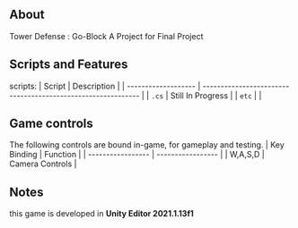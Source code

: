 ## About
Tower Defense : Go-Block
A Project for Final Project

## Scripts and Features
scripts:
|  Script       | Description                                                  |
| ------------------- | ------------------------------------------------------------ |
| `.cs` | Still In Progress |
| `etc`  | |

## Game controls
The following controls are bound in-game, for gameplay and testing.
| Key Binding       | Function          |
| ----------------- | ----------------- |
| W,A,S,D           | Camera Controls |

## Notes
this game is developed in **Unity Editor 2021.1.13f1**
